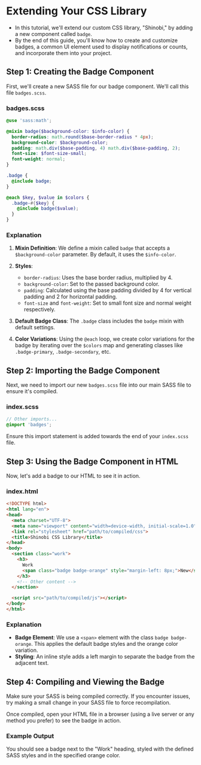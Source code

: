 # Extending Your CSS Library

- In this tutorial, we'll extend our custom CSS library, "Shinobi," by adding a new component called `badge`.
- By the end of this guide, you'll know how to create and customize badges, a common UI element used to display notifications or counts, and incorporate them into your project.

## Step 1: Creating the Badge Component

First, we'll create a new SASS file for our badge component. We'll call this file `badges.scss`.

### badges.scss

```scss
@use 'sass:math';

@mixin badge($background-color: $info-color) {
  border-radius: math.round($base-border-radius * 4px);
  background-color: $background-color;
  padding: math.div($base-padding, 4) math.div($base-padding, 2);
  font-size: $font-size-small;
  font-weight: normal;
}

.badge {
  @include badge;
}

@each $key, $value in $colors {
  .badge-#{$key} {
    @include badge($value);
  }
}
```

### Explanation

1. **Mixin Definition**: We define a mixin called `badge` that accepts a `$background-color` parameter. By default, it uses the `$info-color`.
2. **Styles**:

   - `border-radius`: Uses the base border radius, multiplied by 4.
   - `background-color`: Set to the passed background color.
   - `padding`: Calculated using the base padding divided by 4 for vertical padding and 2 for horizontal padding.
   - `font-size` and `font-weight`: Set to small font size and normal weight respectively.
3. **Default Badge Class**: The `.badge` class includes the `badge` mixin with default settings.
4. **Color Variations**: Using the `@each` loop, we create color variations for the badge by iterating over the `$colors` map and generating classes like `.badge-primary`, `.badge-secondary`, etc.

## Step 2: Importing the Badge Component

Next, we need to import our new `badges.scss` file into our main SASS file to ensure it's compiled.

### index.scss

```scss
// Other imports...
@import 'badges';
```

Ensure this import statement is added towards the end of your `index.scss` file.

## Step 3: Using the Badge Component in HTML

Now, let's add a badge to our HTML to see it in action.

### index.html

```html
<!DOCTYPE html>
<html lang="en">
<head>
  <meta charset="UTF-8">
  <meta name="viewport" content="width=device-width, initial-scale=1.0">
  <link rel="stylesheet" href="path/to/compiled/css">
  <title>Shinobi CSS Library</title>
</head>
<body>
  <section class="work">
    <h3>
      Work
      <span class="badge badge-orange" style="margin-left: 8px;">New</span>
    </h3>
    <!-- Other content -->
  </section>

  <script src="path/to/compiled/js"></script>
</body>
</html>
```

### Explanation

- **Badge Element**: We use a `<span>` element with the class `badge badge-orange`. This applies the default badge styles and the orange color variation.
- **Styling**: An inline style adds a left margin to separate the badge from the adjacent text.

## Step 4: Compiling and Viewing the Badge

Make sure your SASS is being compiled correctly. If you encounter issues, try making a small change in your SASS file to force recompilation.

Once compiled, open your HTML file in a browser (using a live server or any method you prefer) to see the badge in action.

### Example Output

You should see a badge next to the "Work" heading, styled with the defined SASS styles and in the specified orange color.
